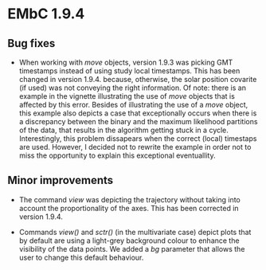 # EMbC 1.9.4

## Bug fixes

  - When working with *move* objects, version 1.9.3 was picking GMT timestamps instead of using study local timestamps. This has been changed in version 1.9.4. because, otherwise, the solar position covarite (if used) was not conveying the right information. Of note: there is an example in the vignette illustrating the use of *move* objects that is affected by this error. Besides of illustrating the use of a *move* object, this example also depicts a case that exceptionally occurs when there is a discrepancy between the binary and the maximum likelihood partitions of the data, that results in the algorithm getting stuck in a cycle. Interestingly, this problem dissapears when the correct (local) timestaps are used. However, I decided not to rewrite the example in order not to miss the opportunity to explain this exceptional eventuallity.
  
## Minor improvements

  - The command *view* was depicting the trajectory without taking into account the proportionality of the axes. This has been corrected in version 1.9.4.
  
  - Commands *view()* and *sctr()* (in the multivariate case) depict plots that by default are using a light-grey background colour to enhance the visibility of the data points. We added a *bg* parameter that allows the user to change this default behaviour.
